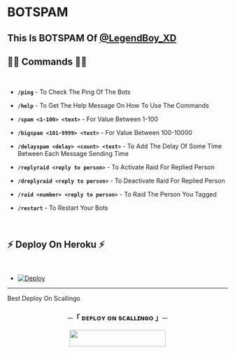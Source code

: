 # BOTSPAM
<p>
<h2> This Is BOTSPAM Of <a href="https://telegram.me/LegendBot_XD">@LegendBoy_XD</a></h2>
</p>

## 👨‍💻 Commands 👨‍💻

<br>

- <b>```/ping```</b> - To Check The Ping Of The Bots

- <b>```/help```</b> - To Get The Help Message On How To Use The Commands

- <b>```/spam <1-100> <text>```</b> - For Value Between 1-100

- <b>```/bigspam <101-9999> <text>```</b> - For Value Between 100-10000

- <b>```/delayspam <delay> <count> <text>```</b> - To Add The Delay Of Some Time Between Each Message Sending Time 

- <b>```/replyraid <reply to person>```</b> - To Activate Raid For Replied Person

- <b>```/dreplyraid <reply to person>```</b> - To Deactivate Raid For Replied Person

- <b>```/raid <number> <reply to person>```</b> - To Raid The Person You Tagged

- <b>```/restart```</b> - To Restart Your Bots
<br>

## ⚡ Deploy On Heroku ⚡

<br>

- [![Deploy](https://www.herokucdn.com/deploy/button.svg)](https://heroku.com/deploy)



-----
Best Deploy On Scallingo

<h3 align="center">
    ─「 ᴅᴇᴩʟᴏʏ ᴏɴ sᴄᴀʟʟɪɴɢᴏ 」─
    
</h3>

<p align="center"><a href="https://my.scalingo.com/deploy?template=https://github.com/LEGEND-AI/BOTSPAM"> <img src="https://cdn.scalingo.com/deploy/button.svg" width="220" height="38.45"/></a></p>

<h2 align="center">
